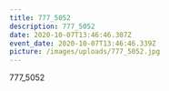 ```yaml
---
title: 777_5052
description: 777_5052
date: 2020-10-07T13:46:46.307Z
event_date: 2020-10-07T13:46:46.339Z
picture: /images/uploads/777_5052.jpg
---
```

777_5052